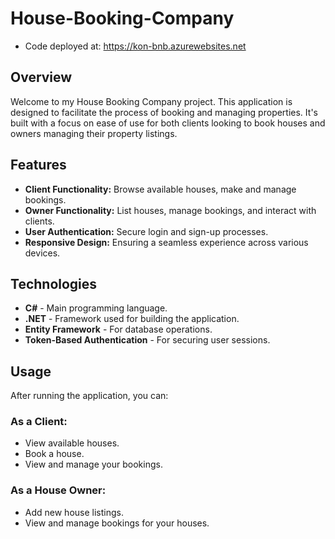 # House-Booking-Company

- Code deployed at: https://kon-bnb.azurewebsites.net

## Overview

Welcome to my House Booking Company project. This application is designed to facilitate the process of booking and managing properties. It's built with a focus on ease of use for both clients looking to book houses and owners managing their property listings.

## Features

- **Client Functionality:** Browse available houses, make and manage bookings.
- **Owner Functionality:** List houses, manage bookings, and interact with clients.
- **User Authentication:** Secure login and sign-up processes.
- **Responsive Design:** Ensuring a seamless experience across various devices.

## Technologies

- **C#** - Main programming language.
- **.NET** - Framework used for building the application.
- **Entity Framework** - For database operations.
- **Token-Based Authentication** - For securing user sessions.

## Usage

After running the application, you can:

### As a Client:
- View available houses.
- Book a house.
- View and manage your bookings.

### As a House Owner:
- Add new house listings.
- View and manage bookings for your houses.
